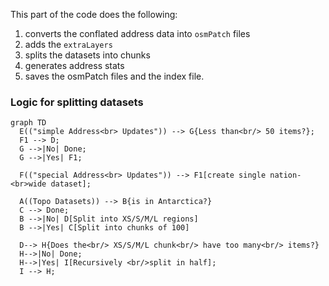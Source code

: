 This part of the code does the following:

1. converts the conflated address data into `osmPatch` files
2. adds the `extraLayers`
3. splits the datasets into chunks
4. generates address stats
5. saves the osmPatch files and the index file.

### Logic for splitting datasets

```mermaid
graph TD
  E(("simple Address<br> Updates")) --> G{Less than<br/> 50 items?};
  F1 --> D;
  G -->|No| Done;
  G -->|Yes| F1;

  F(("special Address<br> Updates")) --> F1[create single nation-<br>wide dataset];

  A((Topo Datasets)) --> B{is in Antarctica?}
  C --> Done;
  B -->|No| D[Split into XS/S/M/L regions]
  B -->|Yes| C[Split into chunks of 100]

  D--> H{Does the<br/> XS/S/M/L chunk<br/> have too many<br/> items?}
  H-->|No| Done;
  H-->|Yes| I[Recursively <br/>split in half];
  I --> H;
```
